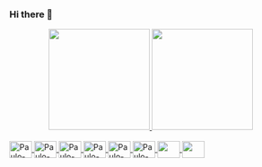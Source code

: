 ### Hi there 👋
<div align="center">
  <a href="https://github.com/Paulo-RFM">
  <img height="180em" src="https://github-readme-stats.vercel.app/api?username=Paulo-RFM&show_icons=true&theme=dracula&include_all_commits=true&count_private=true"/>
  <img height="180em" src="https://github-readme-stats.vercel.app/api/top-langs/?username=Paulo-RFM&layout=compact&langs_count=7&theme=dracula"/>
</div>
  
<div style="display: inline_block"><br>
 <img align="center" alt="Paulo-RFM" height="30" width="40" src="https://cdn.jsdelivr.net/gh/devicons/devicon/icons/android/android-original.svg" />
 <img align="center" alt="Paulo-RFM" height="30" width="40" src="https://cdn.jsdelivr.net/gh/devicons/devicon/icons/java/java-original.svg" />
   <img align="center" alt="Paulo-RFM" height="30" width="40" src="https://cdn.jsdelivr.net/gh/devicons/devicon/icons/c/c-original.svg" />
  <img align="center" alt="Paulo-RFM" height="30" width="40" src="https://cdn.jsdelivr.net/gh/devicons/devicon/icons/linux/linux-original.svg" />
 <img align="center" alt="Paulo-RFM" height="30" width="40" src="https://cdn.jsdelivr.net/gh/devicons/devicon/icons/git/git-original.svg" />
 <img align="center" alt="Paulo-RFM" height="30" width="40" src="https://cdn.jsdelivr.net/gh/devicons/devicon/icons/mysql/mysql-original-wordmark.svg" />
 <img align="center" alt="" height="30" width="40"  src="https://cdn.jsdelivr.net/gh/devicons/devicon/icons/mongodb/mongodb-original.svg" />
 <img align="center" alt="" height="30" width="40" src="https://cdn.jsdelivr.net/gh/devicons/devicon/icons/nodejs/nodejs-original.svg" />
</div>
<!--
**Paulo-RFM/Paulo-RFM** is a ✨ _special_ ✨ repository because its `README.md` (this file) appears on your GitHub profile.

Here are some ideas to get you started:

- 🔭 I’m currently working on ...
- 🌱 I’m currently learning ...
- 👯 I’m looking to collaborate on ...
- 🤔 I’m looking for help with ...
- 💬 Ask me about ...
- 📫 How to reach me: ...
- 😄 Pronouns: ...
- ⚡ Fun fact: ...
-->
